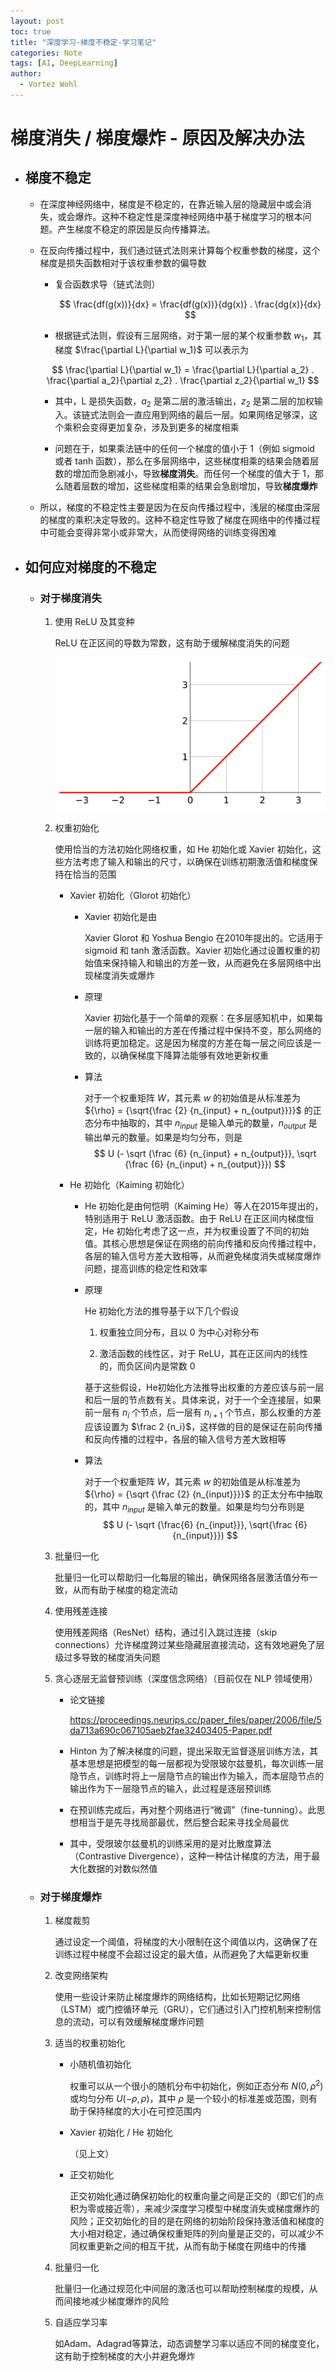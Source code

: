 ```yaml
---
layout: post
toc: true
title: "深度学习-梯度不稳定-学习笔记"
categories: Note
tags: [AI, DeepLearning]
author:
  - Vortez Wohl
---
```

# 梯度消失 / 梯度爆炸 - 原因及解决办法

- ## 梯度不稳定

    - 在深度神经网络中，梯度是不稳定的，在靠近输入层的隐藏层中或会消失，或会爆炸。这种不稳定性是深度神经网络中基于梯度学习的根本问题。产生梯度不稳定的原因是反向传播算法。

    - 在反向传播过程中，我们通过链式法则来计算每个权重参数的梯度，这个梯度是损失函数相对于该权重参数的偏导数

        - 复合函数求导（链式法则）

            $$
            \frac{df(g(x))}{dx} = \frac{df(g(x))}{dg(x)} . \frac{dg(x)}{dx}
            $$

        - 根据链式法则，假设有三层网络，对于第一层的某个权重参数 $w_1$，其梯度 $\frac{\partial L}{\partial w_1}$ 可以表示为

        $$
        \frac{\partial L}{\partial w_1} = \frac{\partial L}{\partial a_2} . \frac{\partial a_2}{\partial z_2} . \frac{\partial z_2}{\partial w_1} 
        $$
    
        - 其中，L 是损失函数，$a_2$ 是第二层的激活输出，$z_2$ 是第二层的加权输入。该链式法则会一直应用到网络的最后一层。如果网络足够深，这个乘积会变得更加复杂，涉及到更多的梯度相乘

        - 问题在于，如果乘法链中的任何一个梯度的值小于 1（例如 sigmoid 或者 tanh 函数），那么在多层网络中，这些梯度相乘的结果会随着层数的增加而急剧减小，导致**梯度消失**。而任何一个梯度的值大于 1，那么随着层数的增加，这些梯度相乘的结果会急剧增加，导致**梯度爆炸**

    - 所以，梯度的不稳定性主要是因为在反向传播过程中，浅层的梯度由深层的梯度的乘积决定导致的。这种不稳定性导致了梯度在网络中的传播过程中可能会变得非常小或非常大，从而使得网络的训练变得困难

- ## 如何应对梯度的不稳定

    - ### 对于梯度消失

        1. 使用 ReLU 及其变种

            ReLU 在正区间的导数为常数，这有助于缓解梯度消失的问题

            ![alt text](/images/梯度消失-梯度爆炸/image.png)

        2. 权重初始化

            使用恰当的方法初始化网络权重，如 He 初始化或 Xavier 初始化，这些方法考虑了输入和输出的尺寸，以确保在训练初期激活值和梯度保持在恰当的范围

            - Xavier 初始化（Glorot 初始化）

                - Xavier 初始化是由 
                
                    Xavier Glorot 和 Yoshua Bengio 在2010年提出的。它适用于 sigmoid 和 tanh 激活函数。Xavier 初始化通过设置权重的初始值来保持输入和输出的方差一致，从而避免在多层网络中出现梯度消失或爆炸

                - 原理

                    Xavier 初始化基于一个简单的观察：在多层感知机中，如果每一层的输入和输出的方差在传播过程中保持不变，那么网络的训练将更加稳定。这是因为梯度的方差在每一层之间应该是一致的，以确保梯度下降算法能够有效地更新权重

                - 算法
                    
                    对于一个权重矩阵 $W$，其元素 $w$ 的初始值是从标准差为 ${\rho} = {\sqrt{\frac {2} {n_{input} + n_{output}}}}$ 的正态分布中抽取的，其中 $n_{input}$ 是输入单元的数量，$n_{output}$ 是输出单元的数量。如果是均匀分布，则是 
                    $$
                    U (- \sqrt {\frac {6} {n_{input} + n_{output}}}, \sqrt {\frac {6} {n_{input} + n_{output}}})
                    $$

            - He 初始化（Kaiming 初始化）

                - He 初始化是由何恺明（Kaiming He）等人在2015年提出的，特别适用于 ReLU 激活函数。由于 ReLU 在正区间内梯度恒定，He 初始化考虑了这一点，并为权重设置了不同的初始值。其核心思想是保证在网络的前向传播和反向传播过程中，各层的输入信号方差大致相等，从而避免梯度消失或梯度爆炸问题，提高训练的稳定性和效率

                - 原理
                
                    He 初始化方法的推导基于以下几个假设

                    1. 权重独立同分布，且以 0 为中心对称分布

                    2. 激活函数的线性区，对于 ReLU，其在正区间内的线性的，而负区间内是常数 0

                    基于这些假设，He初始化方法推导出权重的方差应该与前一层和后一层的节点数有关。具体来说，对于一个全连接层，如果前一层有 $n_i$ 个节点，后一层有 $n_{i+1}$ 个节点，那么权重的方差应该设置为 $\frac 2 {n_i}$，这样做的目的是保证在前向传播和反向传播的过程中，各层的输入信号方差大致相等

                - 算法
                    
                    对于一个权重矩阵 $W$，其元素 $w$ 的初始值是从标准差为 ${\rho} = {\sqrt {\frac {2} {n_{input}}}}$ 的正太分布中抽取的，其中 $n_{input}$ 是输入单元的数量。如果是均匀分布则是
                    $$
                    U (- \sqrt {\frac{6} {n_{input}}}, \sqrt{\frac {6} {n_{input}}})
                    $$

        3. 批量归一化

            批量归一化可以帮助归一化每层的输出，确保网络各层激活值分布一致，从而有助于梯度的稳定流动

        4. 使用残差连接

            使用残差网络（ResNet）结构，通过引入跳过连接（skip connections）允许梯度跨过某些隐藏层直接流动，这有效地避免了层级过多导致的梯度消失问题

        5. 贪心逐层无监督预训练（深度信念网络）（目前仅在 NLP 领域使用）

            - 论文链接
            
                https://proceedings.neurips.cc/paper_files/paper/2006/file/5da713a690c067105aeb2fae32403405-Paper.pdf
            
            - Hinton 为了解决梯度的问题，提出采取无监督逐层训练方法，其基本思想是把模型的每一层都视为受限玻尔兹曼机，每次训练一层隐节点，训练时将上一层隐节点的输出作为输入，而本层隐节点的输出作为下一层隐节点的输入，此过程是逐层预训练
            
            - 在预训练完成后，再对整个网络进行“微调”（fine-tunning）。此思想相当于是先寻找局部最优，然后整合起来寻找全局最优

            - 其中，受限玻尔兹曼机的训练采用的是对比散度算法（Contrastive Divergence），这种一种估计梯度的方法，用于最大化数据的对数似然值

    - ### 对于梯度爆炸

        1. 梯度裁剪

            通过设定一个阈值，将梯度的大小限制在这个阈值以内，这确保了在训练过程中梯度不会超过设定的最大值，从而避免了大幅更新权重

        2. 改变网络架构

            使用一些设计来防止梯度爆炸的网络结构，比如长短期记忆网络（LSTM）或门控循环单元（GRU），它们通过引入门控机制来控制信息的流动，可以有效缓解梯度爆炸问题

        3. 适当的权重初始化

            - 小随机值初始化

                权重可以从一个很小的随机分布中初始化，例如正态分布 $N(0, \rho^2)$ 或均匀分布 $U(-\rho, \rho)$，其中 $\rho$ 是一个较小的标准差或范围，则有助于保持梯度的大小在可控范围内

            - Xavier 初始化 / He 初始化

                （见上文）

            - 正交初始化

                正交初始化通过确保初始化的权重向量之间是正交的（即它们的点积为零或接近零），来减少深度学习模型中梯度消失或梯度爆炸的风险；正交初始化的目的是在网络的初始阶段保持激活值和梯度的大小相对稳定，通过确保权重矩阵的列向量是正交的，可以减少不同权重更新之间的相互干扰，从而有助于梯度在网络中的传播

        4. 批量归一化

            批量归一化通过规范化中间层的激活也可以帮助控制梯度的规模，从而间接地减少梯度爆炸的风险

        5. 自适应学习率

            如Adam、Adagrad等算法，动态调整学习率以适应不同的梯度变化，这有助于控制梯度的大小并避免爆炸
